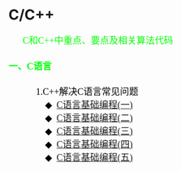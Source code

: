 # C/C++
&emsp;&emsp;<font color = Lime size = 4 face = "微软雅黑">C和C++中重点、要点及相关算法代码
#### 一、C语言
&emsp;&emsp;&emsp;<font color = black size = 4 face = "微软雅黑">1.C++解决C语言常见问题<br>
&emsp;&emsp;&emsp;&emsp;<font color = black size = 4 face = "微软雅黑">◆&ensp;[C语言基础编程(一)](https://github.com/KUI-SI-MING/Cpp/blob/master/C_code/C_code1/C_code1/C_code1.cpp)<br>
&emsp;&emsp;&emsp;&emsp;<font color = black size = 4 face = "微软雅黑">◆&ensp;[C语言基础编程(二)](https://github.com/KUI-SI-MING/Cpp/blob/master/C_code/C_code2/C_code2/code2.cpp)<br>
&emsp;&emsp;&emsp;&emsp;<font color = black size = 4 face = "微软雅黑">◆&ensp;[C语言基础编程(三)](https://github.com/KUI-SI-MING/Cpp/blob/master/C_code/C_code3/C_code3/C_code3.cpp)<br>
&emsp;&emsp;&emsp;&emsp;<font color = black size = 4 face = "微软雅黑">◆&ensp;[C语言基础编程(四)](https://github.com/KUI-SI-MING/Cpp/blob/master/C_code/C_code4/C_code4/C_code4.cpp)</br>
&emsp;&emsp;&emsp;&emsp;<font color = black size = 4 face = "微软雅黑">◆&ensp;[C语言基础编程(五)](https://github.com/KUI-SI-MING/Cpp/blob/master/C_code/C_code5/C_code5/C_code5.cpp)

